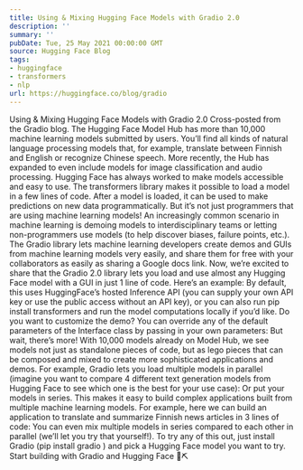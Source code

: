 ```yaml
---
title: Using & Mixing Hugging Face Models with Gradio 2.0
description: ''
summary: ''
pubDate: Tue, 25 May 2021 00:00:00 GMT
source: Hugging Face Blog
tags:
- huggingface
- transformers
- nlp
url: https://huggingface.co/blog/gradio
---
```


Using & Mixing Hugging Face Models with Gradio 2.0
Cross-posted from the Gradio blog.
The Hugging Face Model Hub has more than 10,000 machine learning models submitted by users. You’ll find all kinds of natural language processing models that, for example, translate between Finnish and English or recognize Chinese speech. More recently, the Hub has expanded to even include models for image classification and audio processing.
Hugging Face has always worked to make models accessible and easy to use. The transformers
library makes it possible to load a model in a few lines of code. After a model is loaded, it can be used to make predictions on new data programmatically. But it’s not just programmers that are using machine learning models! An increasingly common scenario in machine learning is demoing models to interdisciplinary teams or letting non-programmers use models (to help discover biases, failure points, etc.).
The Gradio library lets machine learning developers create demos and GUIs from machine learning models very easily, and share them for free with your collaborators as easily as sharing a Google docs link. Now, we’re excited to share that the Gradio 2.0 library lets you load and use almost any Hugging Face model with a GUI in just 1 line of code. Here’s an example:
By default, this uses HuggingFace’s hosted Inference API (you can supply your own API key or use the public access without an API key), or you can also run pip install transformers
and run the model computations locally if you’d like.
Do you want to customize the demo? You can override any of the default parameters of the Interface class by passing in your own parameters:
But wait, there’s more! With 10,000 models already on Model Hub, we see models not just as standalone pieces of code, but as lego pieces that can be composed and mixed to create more sophisticated applications and demos.
For example, Gradio lets you load multiple models in parallel (imagine you want to compare 4 different text generation models from Hugging Face to see which one is the best for your use case):
Or put your models in series. This makes it easy to build complex applications built from multiple machine learning models. For example, here we can build an application to translate and summarize Finnish news articles in 3 lines of code:
You can even mix multiple models in series compared to each other in parallel (we’ll let you try that yourself!). To try any of this out, just install Gradio (pip install gradio
) and pick a Hugging Face model you want to try. Start building with Gradio and Hugging Face 🧱⛏️